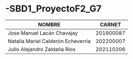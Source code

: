# -SBD1_ProyectoF2_G7
| NOMBRE  | CARNET  |
|--------|------|
| Jose Manuel Lacán Chavajay  | 201900087  |
|  Natalia Mariel Calderón Echeverría  | 202200007  |
| Julio Alejandro Zaldaña Ríos  | 202110206 |

